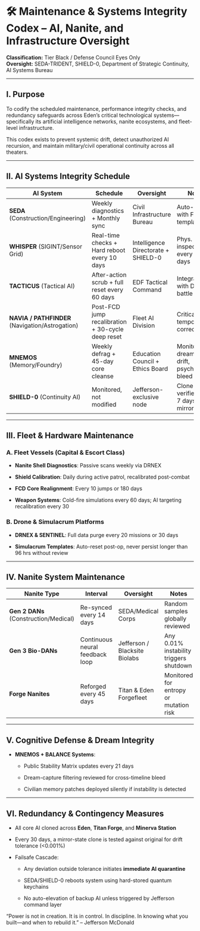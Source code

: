 # **🛠️ Maintenance & Systems Integrity Codex – AI, Nanite, and Infrastructure Oversight**

**Classification:** Tier Black / Defense Council Eyes Only  
 **Oversight:** SEDA-TRIDENT, SHIELD-0, Department of Strategic Continuity, AI Systems Bureau

---

## **I. Purpose**

To codify the scheduled maintenance, performance integrity checks, and redundancy safeguards across Eden’s critical technological systems—specifically its artificial intelligence networks, nanite ecosystems, and fleet-level infrastructure.

This codex exists to prevent systemic drift, detect unauthorized AI recursion, and maintain military/civil operational continuity across all theaters.

---

## **II. AI Systems Integrity Schedule**

| AI System | Schedule | Oversight | Notes |
| ----- | ----- | ----- | ----- |
| **SEDA** (Construction/Engineering) | Weekly diagnostics \+ Monthly sync | Civil Infrastructure Bureau | Auto-syncs with Forge templates |
| **WHISPER** (SIGINT/Sensor Grid) | Real-time checks \+ Hard reboot every 10 days | Intelligence Directorate \+ SHIELD-0 | Phys. inspection every 90 days |
| **TACTICUS** (Tactical AI) | After-action scrub \+ full reset every 60 days | EDF Tactical Command | Integrated with DRNEX battle filters |
| **NAVIA / PATHFINDER** (Navigation/Astrogation) | Post-FCD jump recalibration \+ 30-cycle deep reset | Fleet AI Division | Critical for temporal drift corrections |
| **MNEMOS** (Memory/Foundry) | Weekly defrag \+ 45-day core cleanse | Education Council \+ Ethics Board | Monitors dream logic drift, psychological bleed |
| **SHIELD-0** (Continuity AI) | Monitored, not modified | Jefferson-exclusive node | Clone-verified every 7 days via mirror vault |

---

## **III. Fleet & Hardware Maintenance**

### **A. Fleet Vessels (Capital & Escort Class)**

* **Nanite Shell Diagnostics**: Passive scans weekly via DRNEX

* **Shield Calibration**: Daily during active patrol, recalibrated post-combat

* **FCD Core Realignment**: Every 10 jumps or 180 days

* **Weapon Systems**: Cold-fire simulations every 60 days; AI targeting recalibration every 30

### **B. Drone & Simulacrum Platforms**

* **DRNEX & SENTINEL**: Full data purge every 20 missions or 30 days

* **Simulacrum Templates**: Auto-reset post-op, never persist longer than 96 hrs without review

---

## **IV. Nanite System Maintenance**

| Nanite Type | Interval | Oversight | Notes |
| ----- | ----- | ----- | ----- |
| **Gen 2 DANs** (Construction/Medical) | Re-synced every 14 days | SEDA/Medical Corps | Random samples globally reviewed |
| **Gen 3 Bio-DANs** | Continuous neural feedback loop | Jefferson / Blacksite Biolabs | Any 0.01% instability triggers shutdown |
| **Forge Nanites** | Reforged every 45 days | Titan & Eden Forgefleet | Monitored for entropy or mutation risk |

---

## **V. Cognitive Defense & Dream Integrity**

* **MNEMOS \+ BALANCE Systems**:

  * Public Stability Matrix updates every 21 days

  * Dream-capture filtering reviewed for cross-timeline bleed

  * Civilian memory patches deployed silently if instability is detected

---

## **VI. Redundancy & Contingency Measures**

* All core AI cloned across **Eden**, **Titan Forge**, and **Minerva Station**

* Every 30 days, a mirror-state clone is tested against original for drift tolerance (\<0.001%)

* Failsafe Cascade:

  * Any deviation outside tolerance initiates **immediate AI quarantine**

  * SEDA/SHIELD-0 reboots system using hard-stored quantum keychains

  * No auto-elevation of backup AI unless triggered by Jefferson command layer

“Power is not in creation. It is in control. In discipline. In knowing what you built—and when to rebuild it.” – Jefferson McDonald

